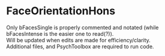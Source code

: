 # FaceOrientationHons

Only bFacesSingle is properly commented and notated (while bFacesIntense is the easier one to read(?)).   
Will be updated when edits are made for efficiency/clarity.  
Additional files, and PsychToolbox are required to run code.
